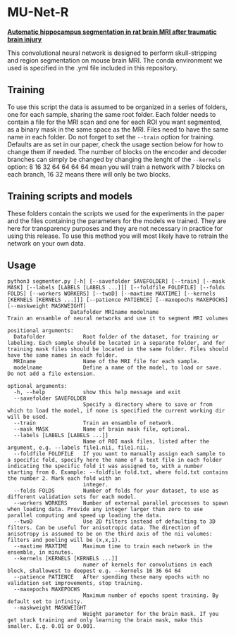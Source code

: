 # MU-Net-R

**[Automatic hippocampus segmentation in rat brain MRI after traumatic brain injury](https://www.biorxiv.org/content/10.1101/2021.08.03.454863v1)**

This convolutional neural network is designed to perform skull-stripping and region segmentation on mouse brain MRI. The conda environment we used is specified in the .yml file included in this repository.

## Training
To use this script the data is assumed to be organized in a series of folders, one for each sample, sharing the same root folder. Each folder needs to contain a file for the MRI scan and one for each ROI you want segmented, as a binary mask in the same space as the MRI. Files need to have the same name in each folder. Do not forget to set the `--train` option for training. Defaults are as set in our paper, check the usage section below for how to change them if needed. The number of blocks on the encoder and decoder branches can simply be changed by changing the lenght of the `--kernels` option: 8 16 32 64 64 64 64 mean you will train a network with 7 blocks on each branch, 16 32 means there will only be two blocks.

## Training scripts and models
These folders contain the scripts we used for the experiments in the paper and the files containing the parameters for the models we trained. They are here for transparency purposes and they are not necessary in practice for using this release. To use this method you will most likely have to retrain the network on your own data.

## Usage
```
python3 segmenter.py [-h] [--savefolder SAVEFOLDER] [--train] [--mask MASK] [--labels [LABELS [LABELS ...]]] [--foldfile FOLDFILE] [--folds FOLDS] [--workers WORKERS] [--twoD] [--maxtime MAXTIME] [--kernels [KERNELS [KERNELS ...]]] [--patience PATIENCE] [--maxepochs MAXEPOCHS] [--maskweight MASKWEIGHT]
                    Datafolder MRIname modelname
Train an ensamble of neural networks and use it to segment MRI volumes

positional arguments:
  Datafolder            Root folder of the dataset, for training or labeling. Each sample should be located in a separate folder, and for training mask files should be located in the same folder. Files should have the same names in each folder.
  MRIname               Name of the MRI file for each sample.
  modelname             Define a name of the model, to load or save. Do not add a file extension.

optional arguments:
  -h, --help            show this help message and exit
  --savefolder SAVEFOLDER
                        Specify a directory where to save or from which to load the model, if none is specified the current working dir will be used.
  --train               Train an ensamble of network.
  --mask MASK           Name of brain mask file, optional.
  --labels [LABELS [LABELS ...]]
                        Name of ROI mask files, listed after the argument, e.g. --labels file1.nii, file1.nii.
  --foldfile FOLDFILE   If you want to manually assign each sample to a specific fold, specify here the name of a text file in each folder indicating the specific fold it was assigned to, with a number starting from 0. Example: --foldfile fold.txt, where fold.txt contains the number 2. Mark each fold with an
                        integer.
  --folds FOLDS         Number of folds for your dataset, to use as different validation sets for each model.
  --workers WORKERS     Number of external parallel processes to spawn when loading data. Provide any integer larger than zero to use parallel computing and speed up loading the data.
  --twoD                Use 2D filters instead of defaulting to 3D filters. Can be useful for anisotropic data. The direction of anisotropy is assumed to be on the third axis of the nii volumes: filters and pooling will be (x,x,1).
  --maxtime MAXTIME     Maximum time to train each network in the ensemble, in minutes.
  --kernels [KERNELS [KERNELS ...]]
                        numer of kernels for convolutions in each block, shallowest to deepest e.g. --kernels 16 36 64 64
  --patience PATIENCE   After spending these many epochs with no validation set improvements, stop training.
  --maxepochs MAXEPOCHS
                        Maximum number of epochs spent training. By default set to infinity.
  --maskweight MASKWEIGHT
                        Weight parameter for the brain mask. If you get stuck training and only learning the brain mask, make this smaller. E.g. 0.01 or 0.001.
```


